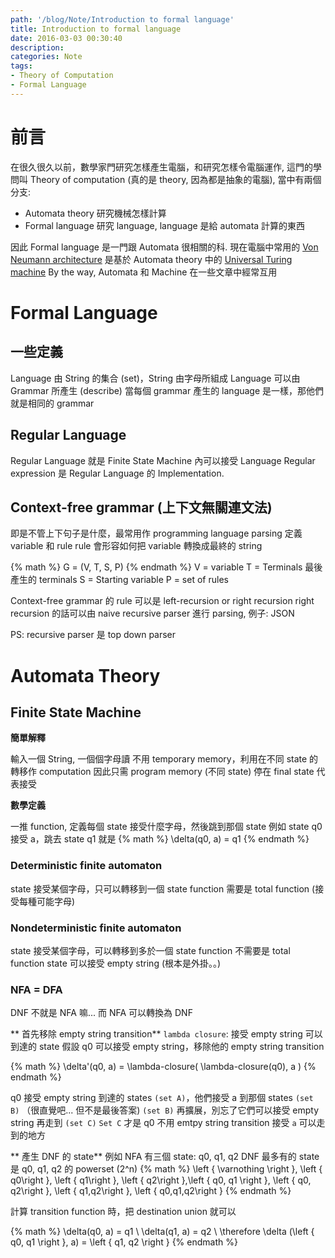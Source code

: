 ```yaml
---
path: '/blog/Note/Introduction to formal language'
title: Introduction to formal language
date: 2016-03-03 00:30:40
description:
categories: Note
tags:
- Theory of Computation
- Formal Language
---
```


# 前言
在很久很久以前，數學家門研究怎樣產生電腦，和研究怎樣令電腦運作, 這門的學問叫 Theory of computation (真的是 theory, 因為都是抽象的電腦), 當中有兩個分支:
- Automata theory 研究機械怎樣計算
- Formal language 研究 language, language 是給 automata 計算的東西

因此 Formal language 是一門跟 Automata 很相關的科. 現在電腦中常用的 [Von Neumann architecture](https://en.wikipedia.org/wiki/Von_Neumann_architecture) 是基於 Automata theory 中的 [Universal Turing machine](https://en.wikipedia.org/wiki/Universal_Turing_machine)
By the way, Automata 和 Machine 在一些文章中經常互用


# Formal Language

## 一些定義

Language 由 String 的集合 (set)，String 由字母所組成
Language 可以由 Grammar 所產生 (describe)
當每個 grammar 產生的 language 是一樣，那他們就是相同的 grammar


## Regular Language

Regular Language 就是 Finite State Machine 內可以接受 Language
Regular expression 是 Regular Language 的 Implementation.

## Context-free grammar (上下文無關連文法)
即是不管上下句子是什麼，最常用作 programming language parsing
定義 variable 和 rule
rule 會形容如何把 variable 轉換成最終的 string

{% math %}
G = (V, T, S, P)
{% endmath %}
V = variable 
T = Terminals 最後產生的 terminals
S = Starting variable
P = set of rules

Context-free grammar 的 rule 可以是 left-recursion or right recursion
right recursion 的話可以由 naive recursive parser 進行 parsing, 例子: JSON

PS: recursive parser 是 top down parser

# Automata Theory

## Finite State Machine

**簡單解釋**

輸入一個 String, 一個個字母讀
不用 temporary memory，利用在不同 state 的轉移作 computation
因此只需 program memory (不同 state)
停在 final state 代表接受

**數學定義**

一推 function, 定義每個 state 接受什麼字母，然後跳到那個 state
例如 state q0 接受 a，跳去 state q1 就是
{% math %}
\delta(q0, a) = q1
{% endmath %}

### Deterministic finite automaton

state 接受某個字母，只可以轉移到一個 state
function 需要是 total function (接受每種可能字母)

### Nondeterministic finite automaton

state 接受某個字母，可以轉移到多於一個 state
function 不需要是 total function
state 可以接受 empty string (根本是外掛。。)

### NFA = DFA
DNF 不就是 NFA 嘛...
而 NFA 可以轉換為 DNF

** 首先移除 empty string transition**
`lambda closure`: 接受 empty string 可以到達的 state
假設 q0 可以接受 empty string，移除他的 empty string transition

{% math %}
\delta'(q0, a) = \lambda-closure( \lambda-closure(q0), a )
{% endmath %}

q0 接受 empty string 到達的 states `(set A)`，他們接受 a 到那個 states `(set B)` （很直覺吧... 但不是最後答案)
`(set B)` 再擴展，別忘了它們可以接受 empty string 再走到 `(set C)`
`Set C` 才是 q0 不用 emtpy string transition 接受 `a` 可以走到的地方

** 產生 DNF 的 state**
例如 NFA 有三個 state: q0, q1, q2
DNF 最多有的 state 是 q0, q1, q2 的 powerset (2^n)
{% math %}
\left \{  \varnothing \right \}, \left \{  q0\right \}, \left \{  q1\right \}, \left \{  q2\right \},\left \{  q0, q1 \right \}, \left \{  q0, q2\right \}, \left \{  q1,q2\right \}, \left \{  q0,q1,q2\right \}
{% endmath %}

計算 transition function 時，把 destination union 就可以

{% math %}
\delta(q0, a) = q1 \\
\delta(q1, a) = q2 \\
\therefore \delta (\left \{  q0, q1 \right \}, a) = \left \{ q1, q2 \right \}
{% endmath %}